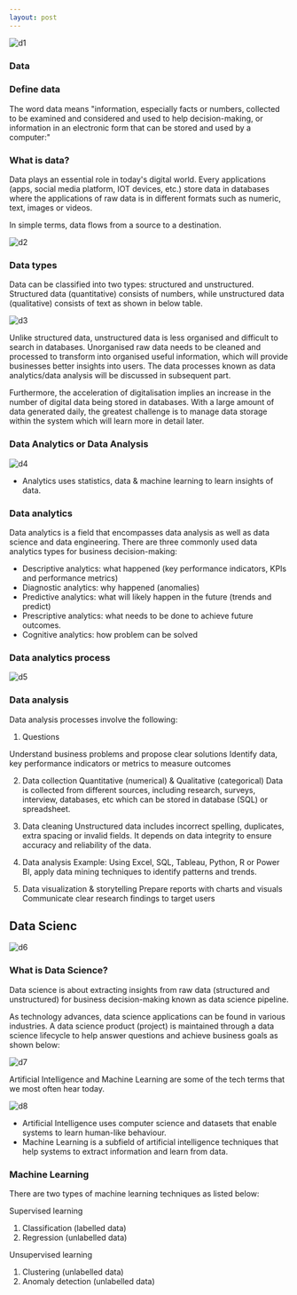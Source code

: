 ```yaml
---
layout: post
---
```


![d1](https://github.com/sycsy/sycsy.github.io/assets/48885389/13926f29-2c8e-42d7-93f1-afa4aa50c001)

### **Data**
### Define data
The word data means "information, especially facts or numbers, collected to be examined and considered and used to help decision-making, or information in an electronic form that can be stored and used by a computer:"

### What is data?
Data plays an essential role in today's digital world. Every applications (apps, social media platform, IOT devices, etc.) store data in databases where the applications of raw data is in different formats such as numeric, text, images or videos.

In simple terms, data flows from a source to a destination.

![d2](https://github.com/sycsy/sycsy.github.io/assets/48885389/b981550e-2849-4bb8-ab4e-c8076a900819)

### Data types
Data can be classified into two types: structured and unstructured. Structured data (quantitative) consists of numbers, while unstructured data (qualitative) consists of text as shown in below table.

![d3](https://github.com/sycsy/sycsy.github.io/assets/48885389/f7c81a85-76fd-4ad3-bc0c-b761222856bc)

Unlike structured data, unstructured data is less organised and difficult to search in databases. Unorganised raw data needs to be cleaned and processed to transform into organised useful information, which will provide businesses better insights into users. The data processes known as data analytics/data analysis will be discussed in subsequent part.

Furthermore, the acceleration of digitalisation implies an increase in the number of digital data being stored in databases. With a large amount of data generated daily, the greatest challenge is to manage data storage within the system which will learn more in detail later.

### Data Analytics or Data Analysis
![d4](https://github.com/sycsy/sycsy.github.io/assets/48885389/914adf17-e44a-4f05-9873-84bd6c08cf8a)

- Analytics uses statistics, data & machine learning to learn insights of data.

### Data analytics
Data analytics is a field that encompasses data analysis as well as data science and data engineering. There are three commonly used data analytics types for business decision-making:

- Descriptive analytics: what happened (key performance indicators, KPIs and performance metrics)
- Diagnostic analytics: why happened (anomalies)
- Predictive analytics: what will likely happen in the future (trends and predict)
- Prescriptive analytics: what needs to be done to achieve future outcomes.
- Cognitive analytics: how problem can be solved

### Data analytics process
![d5](https://github.com/sycsy/sycsy.github.io/assets/48885389/0366271e-f4ed-4e2c-828b-625986e70a72)

### Data analysis
Data analysis processes involve the following:

1. Questions

Understand business problems and propose clear solutions
Identify data, key performance indicators or metrics to measure outcomes

2. Data collection
Quantitative (numerical) & Qualitative (categorical)
Data is collected from different sources, including research, surveys, interview, databases, etc which can be stored in database (SQL) or spreadsheet.

3. Data cleaning
Unstructured data includes incorrect spelling, duplicates, extra spacing or invalid fields.
It depends on data integrity to ensure accuracy and reliability of the data.

4. Data analysis
Example: Using Excel, SQL, Tableau, Python, R or Power BI, apply data mining techniques to identify patterns and trends.

5. Data visualization & storytelling
Prepare reports with charts and visuals
Communicate clear research findings to target users

## **Data Scienc**
![d6](https://github.com/sycsy/sycsy.github.io/assets/48885389/005ed01b-c20b-493b-95c0-a55b313a20b2)

### What is Data Science?
Data science is about extracting insights from raw data (structured and unstructured) for business decision-making known as data science pipeline.

As technology advances, data science applications can be found in various industries. A data science product (project) is maintained through a data science lifecycle to help answer questions and achieve business goals as shown below:

![d7](https://github.com/sycsy/sycsy.github.io/assets/48885389/a3eabd66-0af9-4cac-83ea-55b3d8f855bb)

Artificial Intelligence and Machine Learning are some of the tech terms that we most often hear today.

![d8](https://github.com/sycsy/sycsy.github.io/assets/48885389/3a630222-33d2-4aab-a3bb-31cbb25c3b62)

- Artificial Intelligence uses computer science and datasets that enable systems to learn human-like behaviour.
- Machine Learning is a subfield of artificial intelligence techniques that help systems to extract information and learn from data.

### Machine Learning
There are two types of machine learning techniques as listed below:

Supervised learning
1. Classification (labelled data)
2. Regression (unlabelled data)

Unsupervised learning
1. Clustering (unlabelled data)
2. Anomaly detection (unlabelled data)

